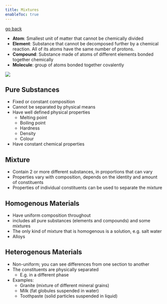 ```yaml
---
title: Mixtures
enableToc: true
---
```


[go back](11Subjects/11Chemistry.md)

- **Atom**: Smallest unit of matter that cannot be chemically divided
- **Element**: Substance that cannot be decomposed further by a chemical reaction. All of its atoms have the same number of protons.
- **Compound**: Substance made of atoms of different elements bonded together chemically
- **Molecule**: group of atoms bonded together covalently


![](images/classification-of-matter2-l-3855192718.jpg)



## Pure Substances
- Fixed or constant composition
- Cannot be separated by physical means
- Have well defined physical properties
	- Melting point
	- Boiling point
	- Hardness
	- Density
	- Colour
- Have constant chemical properties

## Mixture
- Contain 2 or more different substances, in proportions that can vary
- Properties vary with composition, depends on the identity and amount of constituents
- Properties of individual constituents can be used to separate the mixture

## Homogenous Materials
- Have uniform composition throughout
- includes all pure substances (elements and compounds) and some mixtures
- The only kind of mixture that is homogenous is a solution, e.g. salt water
- Alloys

## Heterogenous Materials
- Non-uniform; you can see differences from one section to another
- The constituents are physically separated
	- E.g. in a different phase
- Examples:
	- Granite (mixture of different mineral grains)
	- Milk (fat globules suspended in water)
	- Toothpaste (solid particles suspended in liquid)
